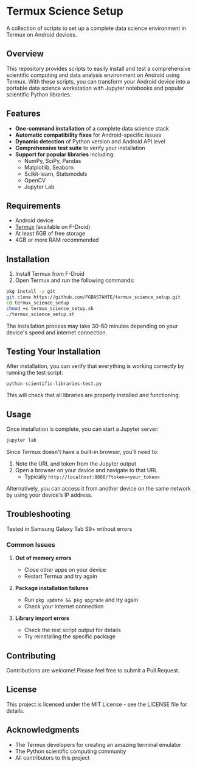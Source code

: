 # Termux Science Setup

A collection of scripts to set up a complete data science environment in Termux on Android devices.

## Overview

This repository provides scripts to easily install and test a comprehensive scientific computing and data analysis environment on Android using Termux. With these scripts, you can transform your Android device into a portable data science workstation with Jupyter notebooks and popular scientific Python libraries.

## Features

- **One-command installation** of a complete data science stack
- **Automatic compatibility fixes** for Android-specific issues
- **Dynamic detection** of Python version and Android API level
- **Comprehensive test suite** to verify your installation
- **Support for popular libraries** including:
  - NumPy, SciPy, Pandas
  - Matplotlib, Seaborn
  - Scikit-learn, Statsmodels
  - OpenCV
  - Jupyter Lab

## Requirements

- Android device
- [Termux](https://github.com/termux/termux-app) (available on F-Droid)
- At least 6GB of free storage
- 4GB or more RAM recommended

## Installation

1. Install Termux from F-Droid
2. Open Termux and run the following commands:

```bash
pkg install -y git
git clone https://github.com/FGBASTANTE/termux_science_setup.git
cd termux_science_setup
chmod +x termux_science_setup.sh
./termux_science_setup.sh
```

The installation process may take 30-60 minutes depending on your device's speed and internet connection.

## Testing Your Installation

After installation, you can verify that everything is working correctly by running the test script:

```
python scientific-libraries-test.py
```

This will check that all libraries are properly installed and functioning.

## Usage

Once installation is complete, you can start a Jupyter server:

```bash
jupyter lab
```

Since Termux doesn't have a built-in browser, you'll need to:

1. Note the URL and token from the Jupyter output
2. Open a browser on your device and navigate to that URL
   - Typically `http://localhost:8888/?token=<your_token>`

Alternatively, you can access it from another device on the same network by using your device's IP address.

## Troubleshooting

Tested in Samsung Galaxy Tab S9+ without errors 

### Common Issues

1. **Out of memory errors**
   - Close other apps on your device
   - Restart Termux and try again

2. **Package installation failures**
   - Run `pkg update && pkg upgrade` and try again
   - Check your internet connection

3. **Library import errors**
   - Check the test script output for details
   - Try reinstalling the specific package

## Contributing

Contributions are welcome! Please feel free to submit a Pull Request.

## License

This project is licensed under the MIT License - see the LICENSE file for details.

## Acknowledgments

- The Termux developers for creating an amazing terminal emulator
- The Python scientific computing community
- All contributors to this project
